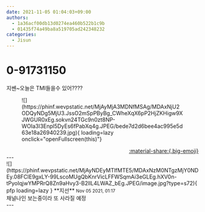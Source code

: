 ```yaml
---
date: 2021-11-05 01:04:03+09:00
authors:
  - 1a36acf00db13d0274ea460b522b1c9b
  - 01435f74a49ba8a519705ad242348232
categories:
  - Jisun
---
```


# 0-91731150

<div class="post-container" markdown="1">
<div class="content-container md-sidebar__scrollwrap" markdown="1">

지쎈~오늘은 TMI들을수 있어????
<figure markdown="1">
![](https://phinf.wevpstatic.net/MjAyMjA3MDNfMSAg/MDAxNjU2ODQyNDg5MjU3.JssO2mSpPByBg_CWheXqX6pP2HjZKHigw9XJWGUR0xEg.sokvn24TGc9n0zt8NP-WOIa3l3Enpl5DyEs6fPabXq4g.JPEG/bede7d2d6bee4ac995e5d63e18a26940239.jpg){ loading=lazy onclick="openFullscreen(this)"}
</figure>


</div>
</div>

<div style="text-align: right;" markdown="1">
<a href="https://weverse.io/fromis9/fanpost/0-91731150" style="text-align: right;">:material-share:{.big-emoji}</a>
</div>
---

<div class="comments-container md-sidebar__scrollwrap" markdown="1">
<div class="comment" markdown="1">
<div class='id-container' markdown="1">
![](https://phinf.wevpstatic.net/MjAyNDEyMTlfMTE5/MDAxNzM0NTgzMjY0NDEy.08FClE9gxLY-99LscoMUgQbKnrVicLFFWSqmAi3eGLEg.hXV0n-tPyoIqjwYMPRrQ8Zn9aHvy3-B2llL4LWAZ_bEg.JPEG/image.jpg?type=s72){ pfp loading=lazy }
**<span class="artist">지선</span>** <small>Nov 05 2021, 01:17</small><br>
</div>
<div class='comment-body' markdown="1">
채널나인 보는중이라 또 사라질 예정
</div>
</div>
</div>
---
